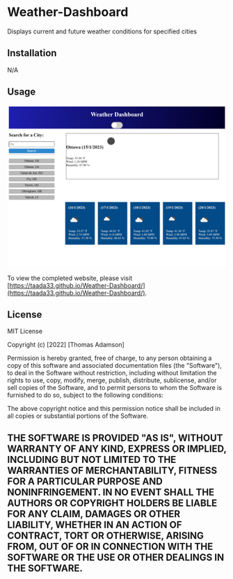 # Weather-Dashboard
Displays current and future weather conditions for specified cities

## Installation

N/A

## Usage

![Website Screenshot](/Assets/images/screenshot.png)

To view the completed website, please visit [https://taada33.github.io/Weather-Dashboard/](https://taada33.github.io/Weather-Dashboard/).


## License

MIT License

Copyright (c) [2022] [Thomas Adamson]

Permission is hereby granted, free of charge, to any person obtaining a copy
of this software and associated documentation files (the "Software"), to deal
in the Software without restriction, including without limitation the rights
to use, copy, modify, merge, publish, distribute, sublicense, and/or sell
copies of the Software, and to permit persons to whom the Software is
furnished to do so, subject to the following conditions:

The above copyright notice and this permission notice shall be included in all
copies or substantial portions of the Software.

THE SOFTWARE IS PROVIDED "AS IS", WITHOUT WARRANTY OF ANY KIND, EXPRESS OR
IMPLIED, INCLUDING BUT NOT LIMITED TO THE WARRANTIES OF MERCHANTABILITY,
FITNESS FOR A PARTICULAR PURPOSE AND NONINFRINGEMENT. IN NO EVENT SHALL THE
AUTHORS OR COPYRIGHT HOLDERS BE LIABLE FOR ANY CLAIM, DAMAGES OR OTHER
LIABILITY, WHETHER IN AN ACTION OF CONTRACT, TORT OR OTHERWISE, ARISING FROM,
OUT OF OR IN CONNECTION WITH THE SOFTWARE OR THE USE OR OTHER DEALINGS IN THE
SOFTWARE.
---
